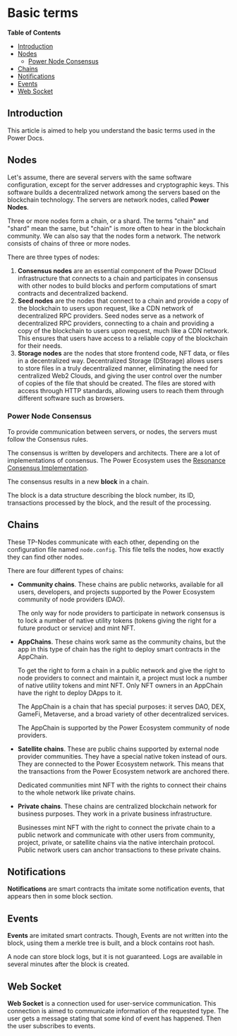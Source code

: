 # Basic terms

<!-- START doctoc generated TOC please keep comment here to allow auto update -->
<!-- DON'T EDIT THIS SECTION, INSTEAD RE-RUN doctoc TO UPDATE -->
**Table of Contents**

  - [Introduction](#introduction)
  - [Nodes](#nodes)
    - [Power Node Consensus](#power-node-consensus)
  - [Chains](#chains)
  - [Notifications](#notifications)
  - [Events](#events)
  - [Web Socket](#web-socket)

<!-- END doctoc generated TOC please keep comment here to allow auto update -->


## Introduction

This article is aimed to help you understand the basic terms used in the Power Docs.

## Nodes

Let's assume, there are several servers with the same software configuration, except for the server addresses and cryptographic keys. This software builds a decentralized network among the servers based on the blockchain technology. The servers are network nodes, called **Power Nodes**.

Three or more nodes form a chain, or a shard. The terms "chain" and "shard" mean the same, but "chain" is more often to hear in the blockchain community. We can also say that the nodes form a network. The network consists of chains of three or more nodes.

There are three types of nodes:

1. **Consensus nodes** are an essential component of the Power DCloud infrastructure that connects to a chain and participates in consensus with other nodes to build blocks and perform computations of smart contracts and decentralized backend.
2. **Seed nodes** are the nodes that connect to a chain and provide a copy of the blockchain to users upon request, like a CDN network of decentralized RPC providers. Seed nodes serve as a network of decentralized RPC providers, connecting to a chain and providing a copy of the blockchain to users upon request, much like a CDN network. This ensures that users have access to a reliable copy of the blockchain for their needs.
3. **Storage nodes** are the nodes that store frontend code, NFT data, or files in a decentralized way. Decentralized Storage (DStorage) allows users to store files in a truly decentralized manner, eliminating the need for centralized Web2 Clouds, and giving the user control over the number of copies of the file that should be created. The files are stored with access through HTTP standards, allowing users to reach them through different software such as browsers.

### Power Node Consensus

To provide communication between servers, or nodes, the servers must follow the Consensus rules.

The consensus is written by developers and architects. There are a lot of implementations of consensus. The Power Ecosystem uses the [Resonance Consensus Implementation](../technology/03-resonance-consensus.md).

The consensus results in a new **block** in a chain.

The block is a data structure describing the block number, its ID, transactions processed by the block, and the result of the processing.

## Chains

These TP-Nodes communicate with each other, depending on the configuration file named `node.config`. This file tells the nodes, how exactly they can find other nodes.

There are four different types of chains:

- **Community chains**. These chains are public networks, available for all users, developers, and projects supported by the Power Ecosystem community of node providers (DAO).

  The only way for node providers to participate in network consensus is to lock a number of native utility tokens (tokens giving the right for a future product or service) and mint NFT.

- **AppChains**. These chains work same as the community chains, but the app in this type of chain has the right to deploy smart contracts in the AppChain.

  To get the right to form a chain in a public network and give the right to node providers to connect and maintain it, a project must lock a number of native utility tokens and mint NFT. Only NFT owners in an AppChain have the right to deploy DApps to it.

  The AppChain is a chain that has special purposes: it serves DAO, DEX, GameFi, Metaverse, and a broad variety of other decentralized services.

  The AppChain is supported by the Power Ecosystem community of node providers.

- **Satellite chains**. These are public chains supported by external node provider communities. They have a special native token instead of ours. They are connected to the Power Ecosystem network. This means that the transactions from the Power Ecosystem network are anchored there.

  Dedicated communities mint NFT with the rights to connect their chains to the whole network like private chains.

- **Private chains**. These chains are centralized blockchain network for business purposes. They work in a private business infrastructure.

  Businesses mint NFT with the right to connect the private chain to a public network and communicate with other users from community, project, private, or satellite chains via the native interchain protocol. Public network users can anchor transactions to these private chains.

## Notifications

**Notifications** are smart contracts tha imitate some notification events, that appears then in some block section.

## Events

**Events** are imitated smart contracts. Though, Events are not written into the block, using them a merkle tree is built, and a block contains root hash.

A node can store block logs, but it is not guaranteed. Logs are available in several minutes after the block is created.

## Web Socket

**Web Socket** is a connection used for user-service communication. This connection is aimed to communicate information of the requested type. The user gets a message stating that some kind of event has happened. Then the user subscribes to events.